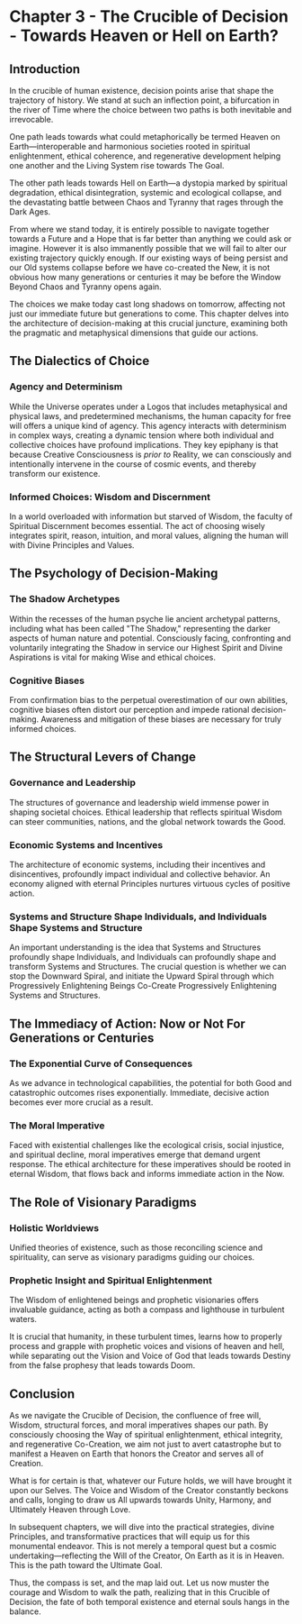 # Chapter 3 - The Crucible of Decision - Towards Heaven or Hell on Earth?

## Introduction

In the crucible of human existence, decision points arise that shape the trajectory of history. We stand at such an inflection point, a bifurcation in the river of Time where the choice between two paths is both inevitable and irrevocable. 

One path leads towards what could metaphorically be termed Heaven on Earth—interoperable and harmonious societies rooted in spiritual enlightenment, ethical coherence, and regenerative development helping one another and the Living System rise towards The Goal. 

The other path leads towards Hell on Earth—a dystopia marked by spiritual degradation, ethical disintegration, systemic and ecological collapse, and the devastating battle between Chaos and Tyranny that rages through the Dark Ages. 

From where we stand today, it is entirely possible to navigate together towards a Future and a Hope that is far better than anything we could ask or imagine. However it is also immanently possible that we will fail to alter our existing trajectory quickly enough. If our existing ways of being persist and our Old systems collapse before we have co-created the New, it is not obvious how many generations or centuries it may be before the Window Beyond Chaos and Tyranny opens again. 

The choices we make today cast long shadows on tomorrow, affecting not just our immediate future but generations to come. This chapter delves into the architecture of decision-making at this crucial juncture, examining both the pragmatic and metaphysical dimensions that guide our actions.

## The Dialectics of Choice

### Agency and Determinism

While the Universe operates under a Logos that includes metaphysical and physical laws, and predetermined mechanisms, the human capacity for free will offers a unique kind of agency. This agency interacts with determinism in complex ways, creating a dynamic tension where both individual and collective choices have profound implications. They key epiphany is that because Creative Consciousness is *prior to* Reality, we can consciously and intentionally intervene in the course of cosmic events, and thereby transform our existence. 

### Informed Choices: Wisdom and Discernment

In a world overloaded with information but starved of Wisdom, the faculty of Spiritual Discernment becomes essential. The act of choosing wisely integrates spirit, reason, intuition, and moral values, aligning the human will with Divine Principles and Values.

## The Psychology of Decision-Making

### The Shadow Archetypes

Within the recesses of the human psyche lie ancient archetypal patterns, including what has been called "The Shadow," representing the darker aspects of human nature and potential. Consciously facing, confronting and voluntarily integrating the Shadow in service our Highest Spirit and Divine Aspirations is vital for making Wise and ethical choices.

### Cognitive Biases

From confirmation bias to the perpetual overestimation of our own abilities, cognitive biases often distort our perception and impede rational decision-making. Awareness and mitigation of these biases are necessary for truly informed choices.

## The Structural Levers of Change

### Governance and Leadership

The structures of governance and leadership wield immense power in shaping societal choices. Ethical leadership that reflects spiritual Wisdom can steer communities, nations, and the global network towards the Good.

### Economic Systems and Incentives

The architecture of economic systems, including their incentives and disincentives, profoundly impact individual and collective behavior. An economy aligned with eternal Principles nurtures virtuous cycles of positive action.

### Systems and Structure Shape Individuals, and Individuals Shape Systems and Structure

An important understanding is the idea that Systems and Structures profoundly shape Individuals, and Individuals can profoundly shape and transform Systems and Structures. The crucial question is whether we can stop the Downward Spiral, and initiate the Upward Spiral through which Progressively Enlightening Beings Co-Create Progressively Enlightening Systems and Structures. 
## The Immediacy of Action: Now or Not For Generations or Centuries 

### The Exponential Curve of Consequences

As we advance in technological capabilities, the potential for both Good and catastrophic outcomes rises exponentially. Immediate, decisive action becomes ever more crucial as a result.

### The Moral Imperative

Faced with existential challenges like the ecological crisis, social injustice, and spiritual decline, moral imperatives emerge that demand urgent response. The ethical architecture for these imperatives should be rooted in eternal Wisdom, that flows back and informs immediate action in the Now.

## The Role of Visionary Paradigms

### Holistic Worldviews

Unified theories of existence, such as those reconciling science and spirituality, can serve as visionary paradigms guiding our choices.

### Prophetic Insight and Spiritual Enlightenment

The Wisdom of enlightened beings and prophetic visionaries offers invaluable guidance, acting as both a compass and lighthouse in turbulent waters.

It is crucial that humanity, in these turbulent times, learns how to properly process and grapple with prophetic voices and visions of heaven and hell, while separating out the Vision and Voice of God that leads towards Destiny from the false prophesy that leads towards Doom. 

## Conclusion

As we navigate the Crucible of Decision, the confluence of free will, Wisdom, structural forces, and moral imperatives shapes our path. By consciously choosing the Way of spiritual enlightenment, ethical integrity, and regenerative Co-Creation, we aim not just to avert catastrophe but to manifest a Heaven on Earth that honors the Creator and serves all of Creation.

What is for certain is that, whatever our Future holds, we will have brought it upon our Selves. The Voice and Wisdom of the Creator constantly beckons and calls, longing to draw us All upwards towards Unity, Harmony, and Ultimately Heaven through Love. 

In subsequent chapters, we will dive into the practical strategies, divine Principles, and transformative practices that will equip us for this monumental endeavor. This is not merely a temporal quest but a cosmic undertaking—reflecting the Will of the Creator, On Earth as it is in Heaven. This is the path toward the Ultimate Goal.

Thus, the compass is set, and the map laid out. Let us now muster the courage and Wisdom to walk the path, realizing that in this Crucible of Decision, the fate of both temporal existence and eternal souls hangs in the balance.